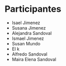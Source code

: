 # Participantes

* Isael Jimenez
* Susana Jimenez
* Alejandra Sandoval
* Ismael Jimenez
* Susan Mundo
* El k
* Alfredo Sandoval
* Maira Elena Sandoval